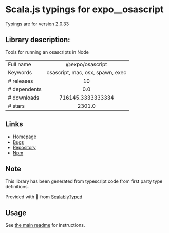 
# Scala.js typings for expo__osascript

Typings are for version 2.0.33

## Library description:
Tools for running an osascripts in Node

|                    |                 |
| ------------------ | :-------------: |
| Full name          | @expo/osascript |
| Keywords           | osascript, mac, osx, spawn, exec |
| # releases         | 10 |
| # dependents       | 0.0 |
| # downloads        | 716145.3333333334 |
| # stars            | 2301.0 |

## Links
- [Homepage](https://github.com/expo/expo-cli/tree/main/packages/osascript#readme)
- [Bugs](https://github.com/expo/expo-cli/issues)
- [Repository](https://github.com/expo/expo-cli)
- [Npm](https://www.npmjs.com/package/%40expo%2Fosascript)
    


## Note
This library has been generated from typescript code from first party type definitions.

Provided with :purple_heart: from [ScalablyTyped](https://github.com/oyvindberg/ScalablyTyped)

## Usage
See [the main readme](../../readme.md) for instructions.


